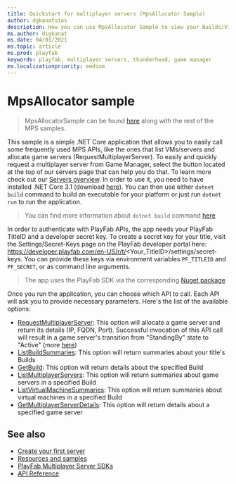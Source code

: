 ```yaml
---
title: Quickstart for multiplayer servers (MpsAllocator Sample)
author: dgkanatsios
description: How you can use MpsAllocator Sample to view your Builds/Virtual Machine/Game Servers
ms.author: digkanat
ms.date: 04/01/2021
ms.topic: article
ms.prod: playfab
keywords: playfab, multiplayer servers, thunderhead, game manager
ms.localizationpriority: medium
---
```


# MpsAllocator sample

> MpsAllocatorSample can be found [here](https://github.com/PlayFab/MpsSamples/tree/master/MpsAllocatorSample) along with the rest of the MPS samples.

This sample is a simple .NET Core application that allows you to easily call some frequently used MPS APIs, like the ones that list VMs/servers and allocate game servers (RequestMultiplayerServer). To easily and quickly request a multiplayer server from Game Manager, select the button located at the top of our servers page that can help you do that. To learn more check out our [Servers overview](build-server-overview.md). In order to use it, you need to have installed .NET Core 3.1 (download [here](https://dotnet.microsoft.com/download)). You can then use either `dotnet build` command to build an executable for your platform or just run `dotnet run` to run the application.

> You can find more information about `dotnet build` command [here](https://docs.microsoft.com/dotnet/core/tools/dotnet-build)

In order to authenticate with PlayFab APIs, the app needs your PlayFab TitleID and a developer secret key. To create a secret key for your title, visit the Settings/Secret-Keys page on the PlayFab developer portal here: https://developer.playfab.com/en-US/r/t/<Your_TitleID>/settings/secret-keys. You can provide these keys via environment variables `PF_TITLEID` and `PF_SECRET`, or as command line arguments.

> The app uses the PlayFab SDK via the corresponding [Nuget package](https://www.nuget.org/packages/PlayFabAllSDK/)

Once you run the application, you can choose which API to call. Each API will ask you to provide necessary parameters. Here's the list of the available options:

- [RequestMultiplayerServer](https://docs.microsoft.com/rest/api/playfab/multiplayer/multiplayerserver/requestmultiplayerserver): This option will allocate a game server and return its details (IP, FQDN, Port). Successful invocation of this API call will result in a game server's transition from "StandingBy" state to "Active" (more [here](allocating-game-servers-and-configuring-vs-debugging-tools.md))
- [ListBuildSummaries](https://docs.microsoft.com/rest/api/playfab/multiplayer/multiplayerserver/listbuildsummariesv2): This option will return summaries about your title's Builds
- [GetBuild](https://docs.microsoft.com/rest/api/playfab/multiplayer/multiplayerserver/getbuild): This option will return details about the specified Build
- [ListMultiplayerServers](https://docs.microsoft.com/rest/api/playfab/multiplayer/multiplayerserver/listmultiplayerservers): This option will return summaries about game servers in a specified Build
- [ListVirtualMachineSummaries](https://docs.microsoft.com/rest/api/playfab/multiplayer/multiplayerserver/listvirtualmachinesummaries): This option will return summaries about virtual machines in a specified Build
- [GetMultiplayerServerDetails](https://docs.microsoft.com/rest/api/playfab/multiplayer/multiplayerserver/getmultiplayerserverdetails): This option will return details about a specified game server

## See also

* [Create your first server](create-your-first-server.md)
* [Resources and samples](server-samples-resources.md)
* [PlayFab Multiplayer Server SDKs](server-sdks.md)
* [API Reference](xref:titleid.playfabapi.com.multiplayer.multiplayerserver)

